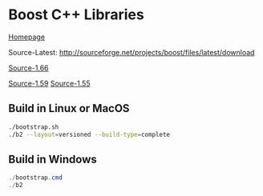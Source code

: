 # Boost C++ Libraries

[Homepage](http://www.boost.org)

Source-Latest: http://sourceforge.net/projects/boost/files/latest/download

[Source-1.66](http://sourceforge.net/projects/boost/files/boost/1.66.0/)

[Source-1.59](http://sourceforge.net/projects/boost/files/boost/1.59.0/)
[Source-1.55](http://sourceforge.net/projects/boost/files/boost/1.55.0/)

## Build in Linux or MacOS

```Bash
./bootstrap.sh
./b2 --layout=versioned --build-type=complete
```

## Build in Windows

```Powershell
./bootstrap.cmd
./b2
```
